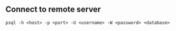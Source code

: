 ## Connect to remote server

```shell
psql -h <host> -p <port> -U <username> -W <password> <database>
```